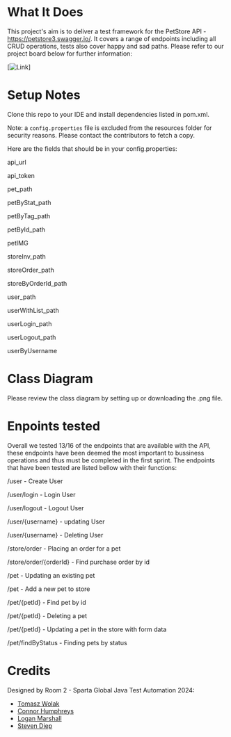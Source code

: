 # What It Does
This project's aim is to deliver a test framework for the PetStore API - https://petstore3.swagger.io/. It covers a range of endpoints including all CRUD operations, tests also cover happy and sad paths. Please refer to our project board below for further information: 

[![Link](https://github.com/users/ConnerHumphrey-SpartaGlobal/projects/1)]

# Setup Notes
Clone this repo to your IDE and install dependencies listed in pom.xml.

Note: a `config.properties` file is excluded from the resources folder for security reasons. Please contact the contributors to fetch a copy.

Here are the fields that should be in your config.properties:

api_url

api_token

pet_path

petByStat_path

petByTag_path

petById_path

petIMG

storeInv_path

storeOrder_path

storeByOrderId_path

user_path

userWithList_path 

userLogin_path 

userLogout_path 

userByUsername 

# Class Diagram
Please review the class diagram by setting up or downloading the .png file.

# Enpoints tested

Overall we tested 13/16 of the endpoints that are available with the API, these endpoints have been deemed the most important to bussiness operations and thus must be completed in the first sprint. The endpoints that have been tested are listed bellow with their functions:

/user - Create User

/user/login - Login User

/user/logout - Logout User

/user/{username} - updating User

/user/{username} - Deleting User

/store/order - Placing an order for a pet

/store/order/{orderId} - Find purchase order by id

/pet - Updating an existing pet

/pet - Add a new pet to store

/pet/{petId} - Find pet by id

/pet/{petId} - Deleting a pet

/pet/{petId} - Updating a pet in the store with form data

/pet/findByStatus - Finding pets by status

# Credits
Designed by Room 2 - Sparta Global Java Test Automation 2024:
* [Tomasz Wolak](https://github.com/BykuTom)
* [Connor Humphreys](https://github.com/ConnerHumphrey-SpartaGlobal)
* [Logan Marshall](https://github.com/RazorWinds)
* [Steven Diep](https://github.com/stevrnd)
